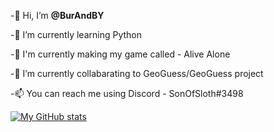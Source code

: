 -👋 Hi, I’m **@BurAndBY**

-🌱 I’m currently learning Python

-🎈  I'm currently making my game called - Alive Alone

-💞️  I’m currently collabarating to GeoGuess/GeoGuess project

-📫  You can reach me using Discord - SonOfSloth#3498

[![My GitHub stats](https://github-readme-stats.vercel.app/api?username=burandby)](https://github.com/anuraghazra/github-readme-stats)
<!---
BurAndBY/BurAndBY is a ✨ special ✨ repository because its `README.md` (this file) appears on your GitHub profile.
You can click the Preview link to take a look at your changes.
--->
